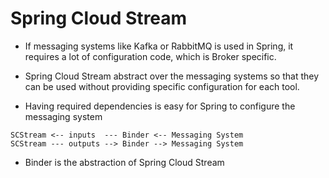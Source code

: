 # Spring Cloud Stream

- If messaging systems like Kafka or RabbitMQ is used in Spring, it requires a
  lot of configuration code, which is Broker specific.

- Spring Cloud Stream abstract over the messaging systems so that they can be
  used without providing specific configuration for each tool.

- Having required dependencies is easy for Spring to configure the messaging system


```shell
SCStream <-- inputs  --- Binder <-- Messaging System
SCStream --- outputs --> Binder --> Messaging System
```

- Binder is the abstraction of Spring Cloud Stream

